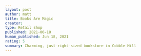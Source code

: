 ```yaml
---
layout: post
author: matt
title: Books Are Magic
creator:
type: Retail shop
published: 2021-06-18
human_published: Jun 18, 2021
rating: 5
summary: Charming, just-right-sized bookstore in Cobble Hill
---
```

